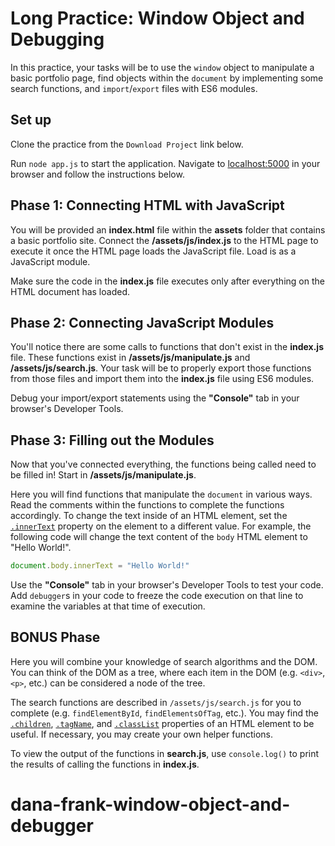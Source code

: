 # Long Practice: Window Object and Debugging

In this practice, your tasks will be to use the `window` object to manipulate a
basic portfolio page, find objects within the `document` by implementing some
search functions, and `import`/`export` files with ES6 modules.

## Set up

Clone the practice from the `Download Project` link below.

Run `node app.js` to start the application. Navigate to [localhost:5000] in your
browser and follow the instructions below.

## Phase 1: Connecting HTML with JavaScript

You will be provided an __index.html__ file within the __assets__ folder that
contains a basic portfolio site. Connect the __/assets/js/index.js__ to the HTML
page to execute it once the HTML page loads the JavaScript file. Load is as a
JavaScript module.

Make sure the code in the __index.js__ file executes only after everything on
the HTML document has loaded.

## Phase 2: Connecting JavaScript Modules

You'll notice there are some calls to functions that don't exist in the
__index.js__ file. These functions exist in __/assets/js/manipulate.js__ and
__/assets/js/search.js__. Your task will be to properly export those functions
from those files and import them into the __index.js__ file using ES6 modules.

Debug your import/export statements using the __"Console"__ tab in your browser's
Developer Tools.

## Phase 3: Filling out the Modules

Now that you've connected everything, the functions being called need to be
filled in! Start in __/assets/js/manipulate.js__.

Here you will find functions that manipulate the `document` in various ways.
Read the comments within the functions to complete the functions accordingly. To
change the text inside of an HTML element, set the [`.innerText`] property on
the element to a different value. For example, the following code will change
the text content of the `body` HTML element to "Hello World!".

```js
document.body.innerText = "Hello World!"
```

Use the __"Console"__ tab in your browser's Developer Tools to test your code. Add
`debugger`s in your code to freeze the code execution on that line to
examine the variables at that time of execution.

## BONUS Phase
Here you will combine your knowledge of
search algorithms and the DOM. You can think of the DOM as a tree,
where each item in the DOM (e.g. `<div>`, `<p>`, etc.) can be considered a
node of the tree.

The search functions are described in `/assets/js/search.js` for you to complete (e.g.
`findElementById`, `findElementsOfTag`, etc.). You may find the [`.children`],
[`.tagName`], and [`.classList`] properties of an HTML element to be useful. If
necessary, you may create your own helper functions.

To view the output of the functions in __search.js__, use `console.log()` to
print the results of calling the functions in __index.js__.

[localhost:5000]: http://localhost:5000
[`.innerText`]: https://developer.mozilla.org/en-US/docs/Web/API/HTMLElement/innerText
[`.children`]: https://developer.mozilla.org/en-US/docs/Web/API/Element/children
[`.tagName`]: https://developer.mozilla.org/en-US/docs/Web/API/Element/tagName
[`.classList`]: https://developer.mozilla.org/en-US/docs/Web/API/Element/classList
# dana-frank-window-object-and-debugger
